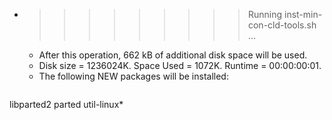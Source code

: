 * >>>>>>>>> Running inst-min-con-cld-tools.sh ...
  * After this operation, 662 kB of additional disk space will be used.
  * Disk size = 1236024K. Space Used = 1072K. Runtime = 00:00:00:01.
  * The following NEW packages will be installed:
  ```bash
libparted2 parted util-linux*
  ```
